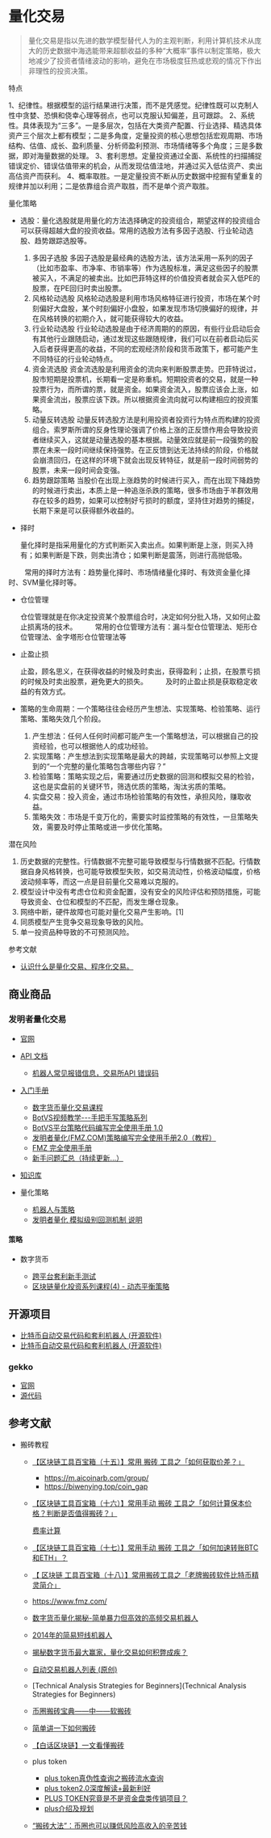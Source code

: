 # 量化交易

> 量化交易是指以先进的数学模型替代人为的主观判断，利用计算机技术从庞大的历史数据中海选能带来超额收益的多种“大概率”事件以制定策略，极大地减少了投资者情绪波动的影响，避免在市场极度狂热或悲观的情况下作出非理性的投资决策。

特点

1、纪律性。根据模型的运行结果进行决策，而不是凭感觉。纪律性既可以克制人性中贪婪、恐惧和侥幸心理等弱点，也可以克服认知偏差，且可跟踪。
2、系统性。具体表现为“三多”。一是多层次，包括在大类资产配置、行业选择、精选具体资产三个层次上都有模型；二是多角度，定量投资的核心思想包括宏观周期、市场结构、估值、成长、盈利质量、分析师盈利预测、市场情绪等多个角度；三是多数据，即对海量数据的处理。
3、套利思想。定量投资通过全面、系统性的扫描捕捉错误定价、错误估值带来的机会，从而发现估值洼地，并通过买入低估资产、卖出高估资产而获利。
4、概率取胜。一是定量投资不断从历史数据中挖掘有望重复的规律并加以利用；二是依靠组合资产取胜，而不是单个资产取胜。

量化策略

- 选股：量化选股就是用量化的方法选择确定的投资组合，期望这样的投资组合可以获得超越大盘的投资收益。常用的选股方法有多因子选股、行业轮动选股、趋势跟踪选股等。

    1. 多因子选股
    多因子选股是最经典的选股方法，该方法采用一系列的因子（比如市盈率、市净率、市销率等）作为选股标准，满足这些因子的股票被买入，不满足的被卖出。比如巴菲特这样的价值投资者就会买入低PE的股票，在PE回归时卖出股票。
    2. 风格轮动选股
    风格轮动选股是利用市场风格特征进行投资，市场在某个时刻偏好大盘股，某个时刻偏好小盘股，如果发现市场切换偏好的规律，并在风格转换的初期介入，就可能获得较大的收益。
    3. 行业轮动选股
    行业轮动选股是由于经济周期的的原因，有些行业启动后会有其他行业跟随启动，通过发现这些跟随规律，我们可以在前者启动后买入后者获得更高的收益，不同的宏观经济阶段和货币政策下，都可能产生不同特征的行业轮动特点。
    4. 资金流选股
    资金流选股是利用资金的流向来判断股票走势。巴菲特说过，股市短期是投票机，长期看一定是称重机。短期投资者的交易，就是一种投票行为，而所谓的票，就是资金。如果资金流入，股票应该会上涨，如果资金流出，股票应该下跌。所以根据资金流向就可以构建相应的投资策略。
    5. 动量反转选股
    动量反转选股方法是利用投资者投资行为特点而构建的投资组合。索罗斯所谓的反身性理论强调了价格上涨的正反馈作用会导致投资者继续买入，这就是动量选股的基本根据。动量效应就是前一段强势的股票在未来一段时间继续保持强势。在正反馈到达无法持续的阶段，价格就会崩溃回归，在这样的环境下就会出现反转特征，就是前一段时间弱势的股票，未来一段时间会变强。
    6. 趋势跟踪策略
    当股价在出现上涨趋势的时候进行买入，而在出现下降趋势的时候进行卖出，本质上是一种追涨杀跌的策略，很多市场由于羊群效用存在较多的趋势，如果可以控制好亏损时的额度，坚持住对趋势的捕捉，长期下来是可以获得额外收益的。

- 择时

    量化择时是指采用量化的方式判断买入卖出点。如果判断是上涨，则买入持有；如果判断是下跌，则卖出清仓；如果判断是震荡，则进行高抛低吸。

　　 常用的择时方法有：趋势量化择时、市场情绪量化择时、有效资金量化择时、SVM量化择时等。

- 仓位管理

    仓位管理就是在你决定投资某个股票组合时，决定如何分批入场，又如何止盈止损离场的技术。
　　 常用的仓位管理方法有：漏斗型仓位管理法、矩形仓位管理法、金字塔形仓位管理法等

- 止盈止损

    止盈，顾名思义，在获得收益的时候及时卖出，获得盈利；止损，在股票亏损的时候及时卖出股票，避免更大的损失。
　　 及时的止盈止损是获取稳定收益的有效方式。

- 策略的生命周期：一个策略往往会经历产生想法、实现策略、检验策略、运行策略、策略失效几个阶段。

    1. 产生想法：任何人任何时间都可能产生一个策略想法，可以根据自己的投资经验，也可以根据他人的成功经验。
    2. 实现策略：产生想法到实现策略是最大的跨越，实现策略可以参照上文提到的“一个完整的量化策略包含哪些内容？”
    3. 检验策略：策略实现之后，需要通过历史数据的回测和模拟交易的检验，这也是实盘前的关键环节，筛选优质的策略，淘汰劣质的策略。
    4. 实盘交易：投入资金，通过市场检验策略的有效性，承担风险，赚取收益。
    5. 策略失效：市场是千变万化的，需要实时监控策略的有效性，一旦策略失效，需要及时停止策略或进一步优化策略。

潜在风险

1. 历史数据的完整性。行情数据不完整可能导致模型与行情数据不匹配。行情数据自身风格转换，也可能导致模型失败，如交易流动性，价格波动幅度，价格波动频率等，而这一点是目前量化交易难以克服的。
2. 模型设计中没有考虑仓位和资金配置，没有安全的风险评估和预防措施，可能导致资金、仓位和模型的不匹配，而发生爆仓现象。
3. 网络中断，硬件故障也可能对量化交易产生影响。[1]
4. 同质模型产生竞争交易现象导致的风险。
5. 单一投资品种导致的不可预测风险。

参考文献

- [认识什么是量化交易、程序化交易。](https://www.fmz.com/bbs-topic/460)

## 商业商品

### 发明者量化交易

- [官网](https://www.fmz.com/)
- [API 文档](https://www.fmz.com/bbs-topic/1206)

    - [机器人常见报错信息，交易所API 错误码](https://www.fmz.com/bbs-topic/597)

- [入门手册](https://www.fmz.com/bbs/tutorials/1)

    - [数字货币量化交易课程](https://study.163.com/course/introduction.htm)
    - [BotVS视频教学---手把手写策略系列](https://www.fmz.com/bbs-topic/334)
    - [BotVS平台策略代码编写完全使用手册 1.0](https://www.fmz.com/bbs-topic/705)
    - [发明者量化(FMZ.COM)策略编写完全使用手册2.0（教程）](https://www.fmz.com/bbs-topic/458)
    - [FMZ 完全使用手册](https://www.fmz.com/bbs-topic/414)
    - [新手问题汇总（持续更新...）](https://www.fmz.com/bbs-topic/1427)

- [知识库](https://www.fmz.com/bbs/wiki/1)
- 量化策略

    - [机器人与策略](https://www.fmz.com/bbs-topic/469)
    - [发明者量化 模拟级别回测机制 说明](https://www.fmz.com/bbs-topic/662)

#### 策略

- 数字货币

    - [跨平台套利新手测试](https://www.fmz.com/strategy/115574)
    - [区块链量化投资系列课程(4) - 动态平衡策略](https://www.fmz.com/bbs-topic/1206)

## 开源项目

- [比特币自动交易代码和套利机器人 (开源软件)](http://www.huangzhong.ca/zh/tag/trading-bot/)
- [比特币自动交易代码和套利机器人 (开源软件)](https://blog.cnlabs.net/4466.html)

### gekko

- [官网](https://gekko.wizb.it/)
- [源代码](https://github.com/askmike/gekko)

## 参考文献

- 搬砖教程

    - [【区块链工具百宝箱（十五）】常用 搬砖 工具之「如何获取价差？」](http://bjiebtc.com/scatter-shouce015/)

        - https://m.aicoinarb.com/group/
        - https://biwenying.top/coin_gap

    - [【区块链工具百宝箱（十六）】常用手动 搬砖 工具之「如何计算保本价格？判断是否值得搬砖？」](http://bjiebtc.com/banzhuan-gongju016/)

        [费率计算](https://www.aicoin.net.cn/tools/rate)

    - [【区块链工具百宝箱（十七）】常用手动 搬砖 工具之「如何加速转账BTC和ETH」？](http://bjiebtc.com/banzhuan-gongju017/)
    - [【 区块链 工具百宝箱（十八）】常用搬砖工具之「老牌搬砖软件比特币精灵简介」](http://bjiebtc.com/banzhuan-gongju018/)
    - https://www.fmz.com/
    - [数字货币量化揭秘-简单暴力但高效的高频交易机器人](https://zhuanlan.zhihu.com/p/31562535)
    - [2014年的简易短线机器人](https://www.fmz.com/strategy/1088)
    - [揭秘数字货币最大赢家，量化交易如何积弊成疾？](https://www.chainnews.com/articles/529076532440.htm)
    - [自动交易机器人列表 (原创) ](https://www.chainnode.com/post/24992)
    - [Technical Analysis Strategies for Beginners](Technical Analysis Strategies for Beginners)
    - [币圈搬砖宝典——中——软搬砖](http://www.bcfans.com/jishu/rumen/55959.html)
    - [简单讲一下如何搬砖](https://blog.csdn.net/klkxxy/article/details/80077234)
    - [【白话区块链】一文看懂搬砖](https://zhuanlan.zhihu.com/p/44284993)
    - plus token

        - [plus token真伪性查询之搬砖流水查询](https://mp.weixin.qq.com/s?__biz=MzU5NjY4MDM3OQ==&mid=2247483727&idx=1&sn=af788ce096406ecdef4de2135eb5d416&chksm=fe5e4a9bc929c38d5e99a43e006389f6ad229fa130a45e72ff3690432a44c286e9e83d53d289&scene=21#wechat_redirect)
        - [plus token2.0深度解读+最新利好](https://mp.weixin.qq.com/s?__biz=MzU5NjY4MDM3OQ==&mid=2247483730&idx=1&sn=a5ac3be6e1e905d588858118acc390c7&chksm=fe5e4a86c929c390f0ff8b3b7c0d33f6e63058d05bc8a444ab1e26dbaf9956f65b110b07d9b5&scene=21#wechat_redirect)
        - [PLUS TOKEN究竟是不是资金盘类传销项目？](https://mp.weixin.qq.com/s?__biz=MzU5NjY4MDM3OQ==&mid=2247483700&idx=1&sn=e3f00ca9268ded3fa852241608cc9d89&chksm=fe5e4ae0c929c3f61d7eb0041b9ccc510d31cce5c6021d540d4b0a3134e1d5c27c505bb47d2e&scene=21#wechat_redirect)
        - [plus介绍及规划](https://mp.weixin.qq.com/s?__biz=MzU5NjY4MDM3OQ==&mid=2247483723&idx=1&sn=2f4864c4811ea18d59027f039b5b29c3&chksm=fe5e4a9fc929c3895e3b8482668d36a880065973a80b88084a3c179e687325152dc9a5625759&scene=21#wechat_redirect)

    - [“搬砖大法”：币圈也可以赚低风险高收入的辛苦钱](https://kuaibao.qq.com/s/20180304A18VGU00?refer=spider)

